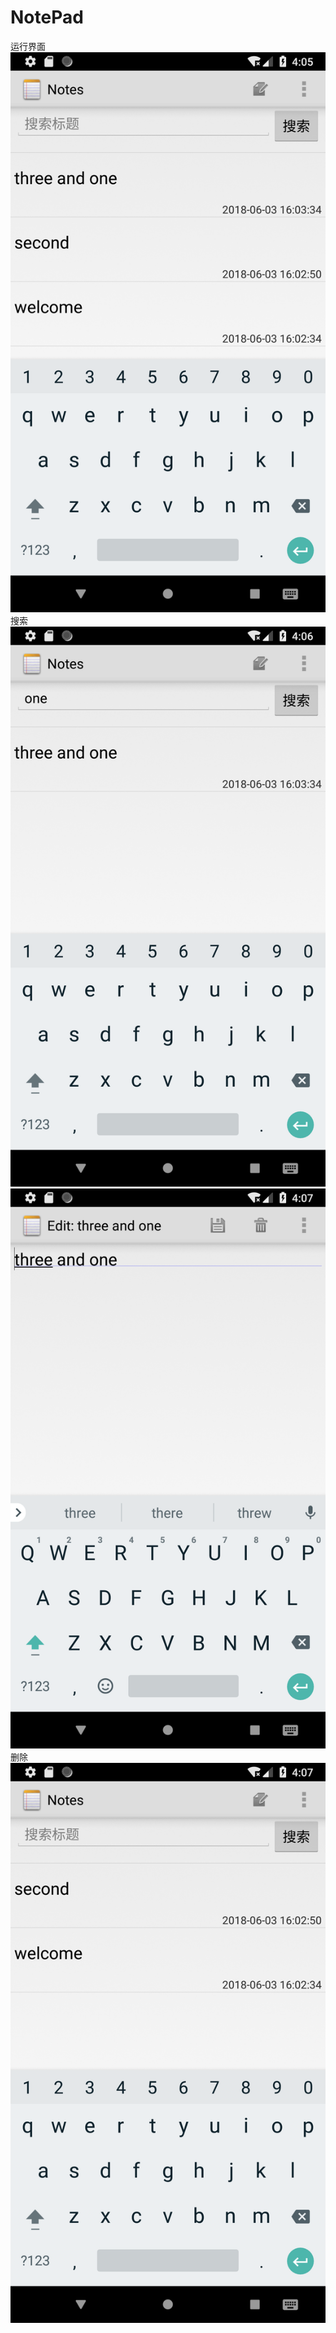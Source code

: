 # NotePad


运行界面  
![](https://github.com/hsq54820/NotePad/blob/master/pic/Screenshot_1528041952.png) 
搜索  
![](https://github.com/hsq54820/NotePad/blob/master/pic/Screenshot_1528041999.png) 
![](https://github.com/hsq54820/NotePad/blob/master/pic/Screenshot_1528042021.png) 
删除  
![](https://github.com/hsq54820/NotePad/blob/master/pic/Screenshot_1528042044.png) 

